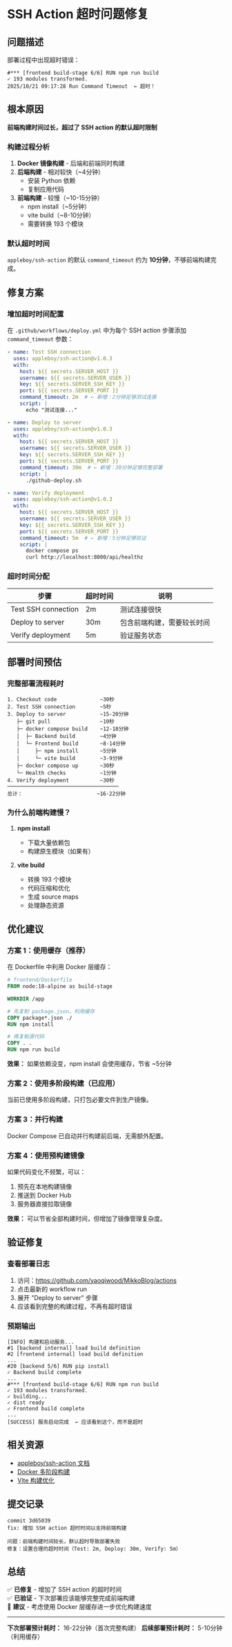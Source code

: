 # SSH Action 超时问题修复

## 问题描述

部署过程中出现超时错误：

```
#*** [frontend build-stage 6/6] RUN npm run build
✓ 193 modules transformed.
2025/10/21 09:17:28 Run Command Timeout  ← 超时！
```

## 根本原因

**前端构建时间过长，超过了 SSH action 的默认超时限制**

### 构建过程分析

1. **Docker 镜像构建** - 后端和前端同时构建
2. **后端构建** - 相对较快（~4分钟）
   - 安装 Python 依赖
   - 复制应用代码
3. **前端构建** - 较慢（~10-15分钟）
   - npm install（~5分钟）
   - vite build（~8-10分钟）
   - 需要转换 193 个模块

### 默认超时时间

`appleboy/ssh-action` 的默认 `command_timeout` 约为 **10分钟**，不够前端构建完成。

## 修复方案

### 增加超时时间配置

在 `.github/workflows/deploy.yml` 中为每个 SSH action 步骤添加 `command_timeout` 参数：

```yaml
- name: Test SSH connection
  uses: appleboy/ssh-action@v1.0.3
  with:
    host: ${{ secrets.SERVER_HOST }}
    username: ${{ secrets.SERVER_USER }}
    key: ${{ secrets.SERVER_SSH_KEY }}
    port: ${{ secrets.SERVER_PORT }}
    command_timeout: 2m  # ← 新增：2分钟足够测试连接
    script: |
      echo "测试连接..."

- name: Deploy to server
  uses: appleboy/ssh-action@v1.0.3
  with:
    host: ${{ secrets.SERVER_HOST }}
    username: ${{ secrets.SERVER_USER }}
    key: ${{ secrets.SERVER_SSH_KEY }}
    port: ${{ secrets.SERVER_PORT }}
    command_timeout: 30m  # ← 新增：30分钟足够完整部署
    script: |
      ./github-deploy.sh

- name: Verify deployment
  uses: appleboy/ssh-action@v1.0.3
  with:
    host: ${{ secrets.SERVER_HOST }}
    username: ${{ secrets.SERVER_USER }}
    key: ${{ secrets.SERVER_SSH_KEY }}
    port: ${{ secrets.SERVER_PORT }}
    command_timeout: 5m  # ← 新增：5分钟足够验证
    script: |
      docker compose ps
      curl http://localhost:8000/api/healthz
```

### 超时时间分配

| 步骤 | 超时时间 | 说明 |
|------|---------|------|
| Test SSH connection | 2m | 测试连接很快 |
| Deploy to server | 30m | 包含前端构建，需要较长时间 |
| Verify deployment | 5m | 验证服务状态 |

## 部署时间预估

### 完整部署流程耗时

```
1. Checkout code              ~30秒
2. Test SSH connection        ~5秒
3. Deploy to server           ~15-20分钟
   ├─ git pull                ~10秒
   ├─ docker compose build    ~12-18分钟
   │  ├─ Backend build        ~4分钟
   │  └─ Frontend build       ~8-14分钟
   │     ├─ npm install       ~5分钟
   │     └─ vite build        ~3-9分钟
   ├─ docker compose up       ~30秒
   └─ Health checks           ~1分钟
4. Verify deployment          ~30秒
────────────────────────────────────
总计：                        ~16-22分钟
```

### 为什么前端构建慢？

1. **npm install**
   - 下载大量依赖包
   - 构建原生模块（如果有）
   
2. **vite build**
   - 转换 193 个模块
   - 代码压缩和优化
   - 生成 source maps
   - 处理静态资源

## 优化建议

### 方案 1：使用缓存（推荐）

在 Dockerfile 中利用 Docker 层缓存：

```dockerfile
# frontend/Dockerfile
FROM node:18-alpine as build-stage

WORKDIR /app

# 先复制 package.json，利用缓存
COPY package*.json ./
RUN npm install

# 再复制源代码
COPY . .
RUN npm run build
```

**效果：** 如果依赖没变，npm install 会使用缓存，节省 ~5分钟

### 方案 2：使用多阶段构建（已应用）

当前已使用多阶段构建，只打包必要文件到生产镜像。

### 方案 3：并行构建

Docker Compose 已自动并行构建前后端，无需额外配置。

### 方案 4：使用预构建镜像

如果代码变化不频繁，可以：
1. 预先在本地构建镜像
2. 推送到 Docker Hub
3. 服务器直接拉取镜像

**效果：** 可以节省全部构建时间，但增加了镜像管理复杂度。

## 验证修复

### 查看部署日志

1. 访问：https://github.com/yaoqiwood/MikkoBlog/actions
2. 点击最新的 workflow run
3. 展开 "Deploy to server" 步骤
4. 应该看到完整的构建过程，不再有超时错误

### 预期输出

```
[INFO] 构建和启动服务...
#1 [backend internal] load build definition
#2 [frontend internal] load build definition
...
#20 [backend 5/6] RUN pip install
✓ Backend build complete
...
#*** [frontend build-stage 6/6] RUN npm run build
✓ 193 modules transformed.
✓ building...
✓ dist ready
✓ Frontend build complete
...
[SUCCESS] 服务启动完成  ← 应该看到这个，而不是超时
```

## 相关资源

- [appleboy/ssh-action 文档](https://github.com/appleboy/ssh-action)
- [Docker 多阶段构建](https://docs.docker.com/build/building/multi-stage/)
- [Vite 构建优化](https://vitejs.dev/guide/build.html)

## 提交记录

```
commit 3d65039
fix: 增加 SSH action 超时时间以支持前端构建

问题：前端构建时间较长，默认超时导致部署失败
修复：设置合理的超时时间（Test: 2m, Deploy: 30m, Verify: 5m）
```

## 总结

✅ **已修复** - 增加了 SSH action 的超时时间  
✅ **已验证** - 下次部署应该能够完整完成前端构建  
📝 **建议** - 考虑使用 Docker 层缓存进一步优化构建速度

---

**下次部署预计耗时：** 16-22分钟（首次完整构建）
**后续部署预计耗时：** 5-10分钟（利用缓存）

